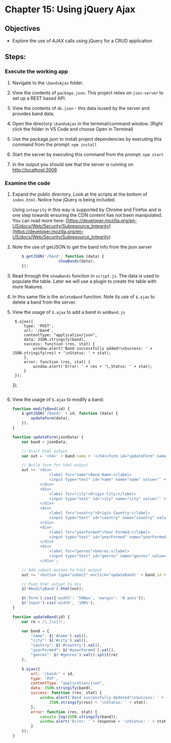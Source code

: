 # Chapter 15: Using jQuery Ajax

## Objectives
* Explore the use of AJAX calls using jQuery for a CRUD application 

## Steps:

### Execute the working app
1. Navigate to the `\bandsAjax` folder.

1. View the contents of `package.json`. This project relies on `json-server` to set up a REST based API.

1. View the contents of `db.json` - this data isused by the server and provides band data.

1. Open the directory `\bandsAjax` in the terminal/command window.
(Right click the folder in VS Code and choose Open in Terminal)

1. Use the package.json to install project dependencies by executing this command from the prompt:   `npm install`

1. Start the server by executing this command from the prompt: `npm start`

1. In the output you should see that the server is running on [http://localhost:3008](http://localhost:3008)


### Examine the code
1. Expand the public directory. Look at the scripts at the bottom of `index.html`. Notice how jQuery is being included. 

    Using `integrity` in this way is supported by Chrome and Firefox and is one step towards ensuring the CDN content has not been manipulated. You can read more here: [https://developer.mozilla.org/en-US/docs/Web/Security/Subresource_Integrity](https://developer.mozilla.org/en-US/docs/Web/Security/Subresource_Integrity)

1. Note the use of getJSON to get the band info from the json server
    ```javascript
        $.getJSON('/band', function (data) {
                        showBands(data);
        });
    ```
1. Read through the `showBands` function in `script.js`. The data is used to populate the table. Later we will use a plugin to create the table with more features.

1. In this same file is the `deleteBand` function. Note its use of `$.ajax` to delete a band from the server.

1. View the usage of `$.ajax` to add a band in `addBand.js`
  

        $.ajax({
            type: 'POST',
            url: '/band',
            contentType: "application/json",
            data: JSON.stringify(band),
            success: function (res, stat) {
                window.alert('Band successfully added!\nSuccess: ' + JSON.stringify(res) + '\nStatus: ' + stat);
            },
            error: function (res, stat) {
                window.alert('Error: ' + res + '\,Status: ' + stat);
            }
        });
    });
    ```

1. View the usage of `$.ajax` to modify a band:
    ```javascript
    function modifyBand(id) {
        $.getJSON('/band/' + id, function (data) {
            updateForm(data);
        });
    }

    function updateForm(jsonData) {
        var band = jsonData;

        // Start html output
        var out = '<h4>' + band.name + '</h4><form id="updateForm" name="updateForm">';

        // Build form for html output
        out += `<div>
                    <label for="name">Band Name:</label>
                    <input type="text" id="name" name="name" value="` + band.name + `">
                </div>
                <div>
                    <label for="city">Origin City:</label>
                    <input type="text" id="city" name="city" value="` + band.city + `">
                </div>
                <div>
                    <label for="country">Origin Country:</label>
                    <input type="text" id="country" name="country" value="` + band.country + `">
                </div>
                <div>
                    <label for="yearFormed">Year Formed:</label>
                    <input type="text" id="yearFormed" name="yearFormed" value="` + band.yearFormed + `">
                </div>
                <div>
                    <label for="genres">Genres:</label>
                    <input type="text" id="genres" name="genres" value="` + band.genres.join(', ') + `">
                </div>`;

        // Add submit button to html output
        out += '<button type="submit" onclick="updateBand(' + band.id + ')">Update</button></form>';

        // Push html output to div
        $('#modifyBand').html(out);

        $('form').css({'width': '500px', 'margin': '0 auto'});
        $('input').css('width', '100%');
    }

    function updateBand(id) {
        var re = /\,[\s]?/;

        var band = {
            "name": $('#name').val(),
            "city": $('#city').val(),
            "country": $('#country').val(),
            "yearFormed": $('#yearFormed').val(),
            "genres": $('#genres').val().split(re)
        };

        $.ajax({
            url: '/band/' + id,
            type: 'PUT',
            contentType: "application/json",
            data: JSON.stringify(band),
            success: function (res, stat) {
                window.alert('Band successfully Updated!\nSuccess: ' +
                    JSON.stringify(res) + '\nStatus: ' + stat);
            },
            error: function (res, stat) {
                console.log(JSON.stringify(band));
                window.alert('Error: ' + response + '\nStatus: ' + stat);
            }
        });
    }
    ```

